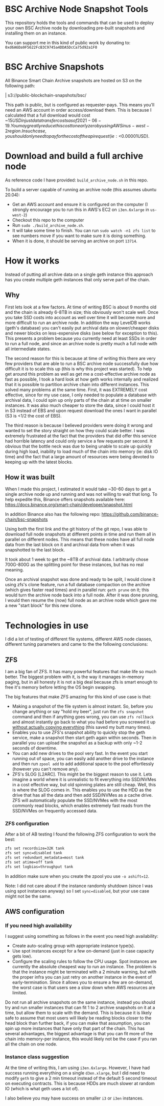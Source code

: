 # BSC Archive Node Snapshot Tools
This repository holds the tools and commands that can be used to deploy your own BSC Archive node by downloading pre-built snapshots and installing them on an instance.

You can support me in this kind of public work by donating to:
`0xd6A6Da9F5622FcB3C9745a4DDA5DcCa75d92a1F0`

# BSC Archive Snapshots
All Binance Smart Chain Archive snapshots are hosted on S3 on the following path:

| s3://public-blockchain-snapshots/bsc/

This path is public, but is configured as requester-pays. This means you'll need an AWS account in order access/download them. This is because I calculated that a full download would cost \~$15USD in just data transfer costs as of 2021-06-19. You may greatly reduce this cost to nearly zero by using AWS in us-west-2 region. In such case, you should only need to pay for the cost of the api request (ie: <$0.00001USD).

# Download and build a full archive node
As reference code I have provided: `build_archive_node.sh` in this repo.

To build a server capable of running an archive node (this assumes ubuntu 20.04):
* Get an AWS account and ensure it is configured on the computer (I strongly encourage you to run this in AWS's EC2 on `i3en.6xlarge` in `us-west-2`)
* Checkout this repo to the computer
* Run `sudo ./build_archive_node.sh`.
* It will take some time to finish. You can run `sudo watch -n1 zfs list` to see numbers move if you want to make sure it is doing something.
* When it is done, it should be serving an archive on port `13714`.

# How it works
Instead of putting all archive data on a single geth instance this approach has you create multiple geth instances that only serve part of the chain.

## Why
First lets look at a few factors. At time of writing BSC is about 9 months old and the chain is already 6-8TB in size; this obviously won't scale well. Once you take SSD costs into account as well over time it will become more and more difficult to run an archive node. In addition the way LevelDB works (geth's database) you can't easily put archival data on slower/cheaper disks and newer blocks on less-expensive disks (see below for exception to this). This presents a problem because you currently need at least SSDs in order to run a full node, and since an archive node is pretty much a full node with all intermediate states.

The second reason for this is because at time of writing this there are very few providers that are able to run a BSC archive node successfully due how difficult it is to scale this up (this is why this project was started). To help get around this problem as well as get me a cost-effective archive node as fast as possible, I took a hard look at how geth works internally and realized that it is possible to partition archive chain into different instances. This solved many problems at the same time. First, it was EXTREMELY cost effective, since for my use case, I only needed to populate a database with archival data, I could spin up only parts of the chain at at time on smaller instances. It was also much cheaper to store the data, since I could host it in S3 instead of EBS and upon request download the ones I want in parallel (S3 is <1/2 the cost of EBS).

The third reason is because I believed providers were doing it wrong and wanted to set the story straight on how they could scale better. I was extremely frustrated at the fact that the providers that did offer this service had horrible latency and could only service a few requests per second. It obvious that the bottle neck was due to being unable to scale up quickly during high load, inability to load much of the chain into memory (ie: disk IO time) and the fact that a large amount of resources were being devoted to keeping up with the latest blocks.

## How it was built
When I made this project, I estimated it would take \~30-60 days to get a single archive node up and running and was not willing to wait that long. To help expedite this, Binance offers snapshots available here:
https://docs.binance.org/smart-chain/developer/snapshot.html

In addition Binance also has the following repo:
https://github.com/binance-chain/bsc-snapshots

Using both the first link and the git history of the git repo, I was able to download full node snapshots at different points in time and run them all in parallel on different nodes. This means that these nodes have all full node data from the last block on it and archival data from when it was snapshotted to the last block.

It took about 1 week to get the \~8TB of archival data. I arbitrarily chose 700G-800G as the splitting point for these instances, but has no real meaning.

Once an archival snapshot was done and ready to be split, I would clone it using zfs's clone feature, run a full database compaction on the archive (which gives faster read times) and in parallel run: `geth prune` on it; this would turn the archive node back into a full node. After it was done pruning, I would then resume the (now) full node as an archive node which gave me a new "start block" for this new clone.

# Technologies in use
I did a lot of testing of different file systems, different AWS node classes, different tuning parameters and came to the the following conclusions:

## ZFS
I am a big fan of ZFS. It has many powerful features that make life so much better. The biggest problem with it, is the way it manages in-memory paging, but in all honesty it is not a big deal because zfs is smart enough to free it's memory before letting the OS begin swapping.

The big features that make ZFS amazing for this kind of use case is that:
* Making a snapshot of the file system is almost instant. So, before you change anything or say "hold my beer", just run the `zfs snapshot` command and then if anything goes wrong, you can use `zfs rollback` and almost instantly go back to what you had before you screwed it up [without actually copying everything](https://docs.oracle.com/cd/E19253-01/819-5461/gbcxz/index.html) (this saved my butt many times).
* Enables you to use ZFS's snapshot ability to quickly stop the geth service, make a snapshot then start geth again within seconds. Then in parallel you can upload the snapshot as a backup with only \~1-2 seconds of downtime.
* You can add new drives to the pool very fast. In the event you start running out of space, you can easily add another drive to the instance and then run `zpool add` to add additional space to the pool effortlessly (however you can't remove any).
* ZFS's SLOG \[L2ARC\]. This might be the biggest reason to use it. Lets imagine a world where it is unrealistic to fit everything into SSD/NVMes in a cost effective way, but old spinning plates are still cheap. Well, this is where the SLOG comes in. This enables you to use the HDD as the drive that has all the data and then add SSD/NVMes as a cache drive. ZFS will automatically populate the SSD/NVMes with the most commonly read blocks, which enables extremely fast reads from the SSD/NVMes on frequently accessed data.

### ZFS configuration
After a bit of AB testing I found the following ZFS configuration to work the best:
```sh
zfs set recordsize=32K tank
zfs set sync=disabled tank
zfs set redundant_metadata=most tank
zfs set atime=off tank
zfs set logbias=throughput tank
```
In addition make sure when you create the zpool you use `-o ashift=12`.

Note: I did not care about if the instance randomly shutdown (since I was using spot instances anyway) so I set `sync=disabled`, but your use case might not be the same.

## AWS configuration
### If you need high availability
I suggest using something as follows in the event you need high availability:
* Create auto-scaling group with appropriate instance type(s).
* Use spot instances except for a few on-demand (just in case capacity gets low).
* Configure the scaling rules to follow the CPU usage.
Spot instances are currently the absolute cheapest way to run an instance. The problem is that the instance might be terminated with a 2 minute warning, but with the proper infra you can just retry on another instance in the event of early-termination. Since it allows you to ensure a few are on-demand, the worst case is that users see a slow down when AWS resources are limited.

Do not run all archive snapshots on the same instance, instead you should try and run smaller instances that can fit 1 to 2 archive snapshots on it at a time, but allow them to scale with the demand. This is because it is likely safe to assume that most users will likely be reading blocks closer to the head block than further back, if you can make that assumption, you can spin up more instances that have only that part of the chain. This has several advantages, the biggest advantage is that you can fit more of the chain into memory-per instance, this would likely not be the case if you ran all the chain on one node.

### Instance class suggestion
At the time of writing this, I am using `i3en.6xlarge`. However, I have had success running everything on a single `d3en.xlarge`, but I did need to modify `geth` to give a 2 min timeout instead of the default 5 second timeout on executing contracts. This is because HDDs are much slower at random IO (which is what geth uses a lot of).

I also believe you may have success on smaller `i3` or `i3en` instances.
